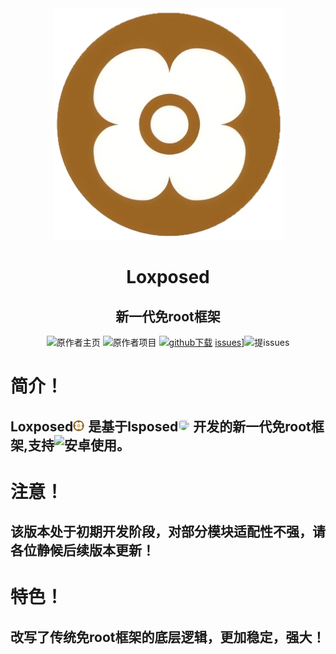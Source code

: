 <div align="center">

<img src="1750004665231.png">

# Loxposed
## 新一代免root框架

![原作者主页](https://github.com/dotcog)
![原作者项目](https://github.com/dotcog/Loxposed)
[![github下载](https://img.shields.io/badge/github-下载-informational?logo=github)](https://github.com/dotcog/Loxposed/releases)  [issues](https://img.shields.io/badge/Issues-informational?logo=issues)]![提issues](https://github.com/dotcog/Loxposed/issues)

</div>

# 简介！
## Loxposed<img src="https://github.com/QcxFlora/Loxposed/blob/main/1750004665231.png" style="height: 18px; width: 18px; border-radius: 75%; margin-right: 6px; object-fit: cover;">是基于lsposed<img src="https://avatars.githubusercontent.com/u/75879071?s=200&v=4" style="height: 18px; width: 18px; border-radius: 75%; margin-right: 6px; object-fit: cover;">开发的新一代免root框架,支持![安卓](https://img.shields.io/badge/-安卓15-informational?logo=Android)使用。

# 注意！
## 该版本处于初期开发阶段，对部分模块适配性不强，请各位静候后续版本更新！


# 特色！
## 改写了传统免root框架的底层逻辑，更加稳定，强大！